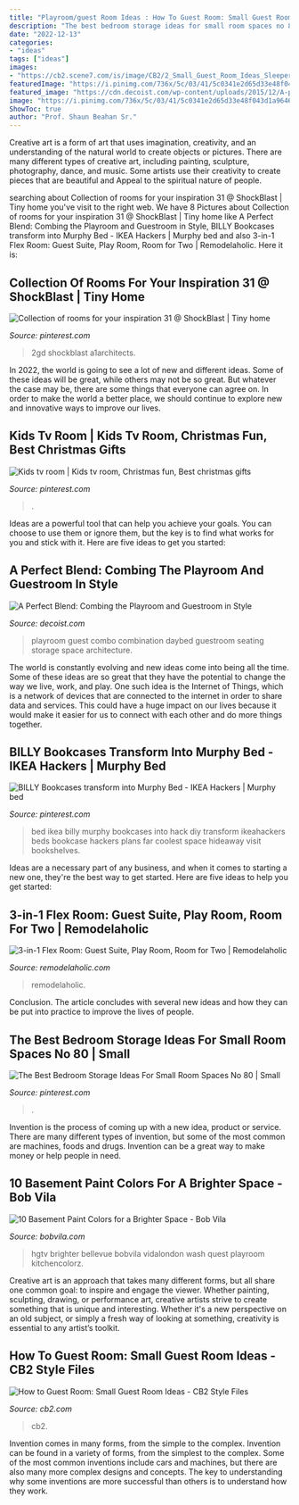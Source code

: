 ```yaml
---
title: "Playroom/guest Room Ideas : How To Guest Room: Small Guest Room Ideas"
description: "The best bedroom storage ideas for small room spaces no 80"
date: "2022-12-13"
categories:
- "ideas"
tags: ["ideas"]
images:
- "https://cb2.scene7.com/is/image/CB2/2_Small_Guest_Room_Ideas_Sleeper?fmt=jpg&amp;qlt=80,0"
featuredImage: "https://i.pinimg.com/736x/5c/03/41/5c0341e2d65d33e48f043d1a96464ef8--kids-tv-rooms.jpg"
featured_image: "https://cdn.decoist.com/wp-content/uploads/2015/12/A-playroom-and-guest-room-combo-that-your-kids-will-appreciate-more-years-down-the-line.jpg"
image: "https://i.pinimg.com/736x/5c/03/41/5c0341e2d65d33e48f043d1a96464ef8--kids-tv-rooms.jpg"
ShowToc: true
author: "Prof. Shaun Beahan Sr."
---
```



Creative art is a form of art that uses imagination, creativity, and an understanding of the natural world to create objects or pictures. There are many different types of creative art, including painting, sculpture, photography, dance, and music. Some artists use their creativity to create pieces that are beautiful and Appeal to the spiritual nature of people.

	

		
searching about Collection of rooms for your inspiration 31 @ ShockBlast | Tiny home you've visit to the right web. We have 8 Pictures about Collection of rooms for your inspiration 31 @ ShockBlast | Tiny home like A Perfect Blend: Combing the Playroom and Guestroom in Style, BILLY Bookcases transform into Murphy Bed - IKEA Hackers | Murphy bed and also 3-in-1 Flex Room: Guest Suite, Play Room, Room for Two | Remodelaholic. Here it is:
		
    
## Collection Of Rooms For Your Inspiration 31 @ ShockBlast | Tiny Home

<img loading=lazy src="https://i.pinimg.com/736x/5d/0b/90/5d0b90d163b66ca748bee310e3f4cd81--office-decor-office-ideas.jpg" onerror="this.onerror=null;this.src='https://tse2.mm.bing.net/th?id=OIP.2zNn_EBnAULsRtX9fEMCOQHaLG&amp;pid=15.1';" alt="Collection of rooms for your inspiration 31 @ ShockBlast | Tiny home">

_Source: pinterest.com_

>2gd shockblast a1architects. 

	

In 2022, the world is going to see a lot of new and different ideas. Some of these ideas will be great, while others may not be so great. But whatever the case may be, there are some things that everyone can agree on. In order to make the world a better place, we should continue to explore new and innovative ways to improve our lives.

    
## Kids Tv Room | Kids Tv Room, Christmas Fun, Best Christmas Gifts

<img loading=lazy src="https://i.pinimg.com/736x/5c/03/41/5c0341e2d65d33e48f043d1a96464ef8--kids-tv-rooms.jpg" onerror="this.onerror=null;this.src='https://tse3.mm.bing.net/th?id=OIP.CqIJCF8NN3ycL2BOFdVORwHaJ3&amp;pid=15.1';" alt="Kids tv room | Kids tv room, Christmas fun, Best christmas gifts">

_Source: pinterest.com_

>. 

	

Ideas are a powerful tool that can help you achieve your goals. You can choose to use them or ignore them, but the key is to find what works for you and stick with it. Here are five ideas to get you started: 

    
## A Perfect Blend: Combing The Playroom And Guestroom In Style

<img loading=lazy src="https://cdn.decoist.com/wp-content/uploads/2015/12/A-playroom-and-guest-room-combo-that-your-kids-will-appreciate-more-years-down-the-line.jpg" onerror="this.onerror=null;this.src='https://tse3.mm.bing.net/th?id=OIP.saPCmr-4iyt-aGeSxN91zwHaE8&amp;pid=15.1';" alt="A Perfect Blend: Combing the Playroom and Guestroom in Style">

_Source: decoist.com_

>playroom guest combo combination daybed guestroom seating storage space architecture. 

	

The world is constantly evolving and new ideas come into being all the time. Some of these ideas are so great that they have the potential to change the way we live, work, and play. One such idea is the Internet of Things, which is a network of devices that are connected to the internet in order to share data and services. This could have a huge impact on our lives because it would make it easier for us to connect with each other and do more things together.

    
## BILLY Bookcases Transform Into Murphy Bed - IKEA Hackers | Murphy Bed

<img loading=lazy src="https://i.pinimg.com/originals/19/7d/ed/197dedab290de19752023d991fda7b8d.jpg" onerror="this.onerror=null;this.src='https://tse2.mm.bing.net/th?id=OIP.lM079_yzWnhbrYZL1HUdSAHaJ4&amp;pid=15.1';" alt="BILLY Bookcases transform into Murphy Bed - IKEA Hackers | Murphy bed">

_Source: pinterest.com_

>bed ikea billy murphy bookcases into hack diy transform ikeahackers beds bookcase hackers plans far coolest space hideaway visit bookshelves. 

	

Ideas are a necessary part of any business, and when it comes to starting a new one, they're the best way to get started. Here are five ideas to help you get started: 

    
## 3-in-1 Flex Room: Guest Suite, Play Room, Room For Two | Remodelaholic

<img loading=lazy src="https://www.remodelaholic.com/wp-content/uploads/2013/09/flex-room-as-everyday-play-room.jpg" onerror="this.onerror=null;this.src='https://tse3.mm.bing.net/th?id=OIP.zCYmnKL4tqnMls_dvajM5AHaE7&amp;pid=15.1';" alt="3-in-1 Flex Room: Guest Suite, Play Room, Room for Two | Remodelaholic">

_Source: remodelaholic.com_

>remodelaholic. 

	

Conclusion.
The article concludes with several new ideas and how they can be put into practice to improve the lives of people.

    
## The Best Bedroom Storage Ideas For Small Room Spaces No 80 | Small

<img loading=lazy src="https://i.pinimg.com/originals/f9/97/18/f99718bc1156baedb00eb939898dcb84.jpg" onerror="this.onerror=null;this.src='https://tse1.mm.bing.net/th?id=OIP.tPCKUf_Ok7IRV7H6MZMmGAHaLH&amp;pid=15.1';" alt="The Best Bedroom Storage Ideas For Small Room Spaces No 80 | Small">

_Source: pinterest.com_

>. 

	

Invention is the process of coming up with a new idea, product or service. There are many different types of invention, but some of the most common are machines, foods and drugs. Invention can be a great way to make money or help people in need.

    
## 10 Basement Paint Colors For A Brighter Space - Bob Vila

<img loading=lazy src="https://empire-s3-production.bobvila.com/slides/21834/original/sky-blue.jpg?1591225163" onerror="this.onerror=null;this.src='https://tse3.mm.bing.net/th?id=OIP.rnMqhIMM_xMZE50ubnjSVAHaFX&amp;pid=15.1';" alt="10 Basement Paint Colors for a Brighter Space - Bob Vila">

_Source: bobvila.com_

>hgtv brighter bellevue bobvila vidalondon wash quest playroom kitchencolorz. 

	

Creative art is an approach that takes many different forms, but all share one common goal: to inspire and engage the viewer. Whether painting, sculpting, drawing, or performance art, creative artists strive to create something that is unique and interesting. Whether it's a new perspective on an old subject, or simply a fresh way of looking at something, creativity is essential to any artist’s toolkit.

    
## How To Guest Room: Small Guest Room Ideas - CB2 Style Files

<img loading=lazy src="https://cb2.scene7.com/is/image/CB2/2_Small_Guest_Room_Ideas_Sleeper?fmt=jpg&amp;qlt=80,0" onerror="this.onerror=null;this.src='https://tse4.mm.bing.net/th?id=OIP._udJHZDphrRhP_WSV6AFtQHaI8&amp;pid=15.1';" alt="How to Guest Room: Small Guest Room Ideas - CB2 Style Files">

_Source: cb2.com_

>cb2. 

	

Invention comes in many forms, from the simple to the complex.
Invention can be found in a variety of forms, from the simplest to the complex. Some of the most common inventions include cars and machines, but there are also many more complex designs and concepts. The key to understanding why some inventions are more successful than others is to understand how they work.

